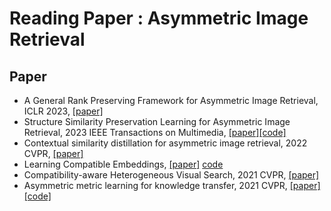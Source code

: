 # Reading Paper :  Asymmetric Image Retrieval

## Paper 
* A General Rank Preserving Framework for Asymmetric Image Retrieval, ICLR 2023, [[paper]](https://openreview.net/forum?id=dYHYXZ3uGdQ)
* Structure Similarity Preservation Learning for Asymmetric Image Retrieval, 2023 IEEE Transactions on Multimedia, 
 [[paper]](https://www.researchgate.net/publication/374820441_Structure_Similarity_Preservation_Learning_for_Asymmetric_Image_Retrieval)[[code]](https://github.com/MCC-WH/SSP)
* Contextual similarity distillation for asymmetric image retrieval, 2022 CVPR, [[paper]](https://openaccess.thecvf.com/content/CVPR2022/papers/Wu_Contextual_Similarity_Distillation_for_Asymmetric_Image_Retrieval_CVPR_2022_paper.pdf)
* Learning Compatible Embeddings, [[paper]](https://arxiv.org/abs/2108.01958) [code](https://github.com/IrvingMeng/LCE)
* Compatibility-aware Heterogeneous Visual Search, 2021 CVPR, [[paper]](https://openaccess.thecvf.com/content/CVPR2021/papers/Duggal_Compatibility-Aware_Heterogeneous_Visual_Search_CVPR_2021_paper.pdf)
* Asymmetric metric learning for knowledge transfer, 2021 CVPR, [[paper]](https://arxiv.org/abs/2112.08816)[[code]](https://github.com/budnikm/aml)


